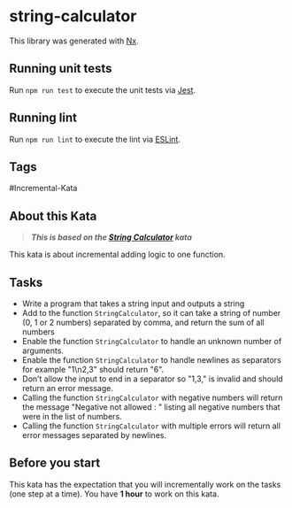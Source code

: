 # string-calculator

This library was generated with [Nx](https://nx.dev).

## Running unit tests

Run `npm run test` to execute the unit tests via [Jest](https://jestjs.io).

## Running lint

Run `npm run lint` to execute the lint via [ESLint](https://eslint.org/).

## Tags

#Incremental-Kata

## About this Kata

> **_This is based on the [String Calculator](https://codingdojo.org/kata/StringCalculator/) kata_**

This kata is about incremental adding logic to one function.

## Tasks

* Write a program that takes a string input and outputs a string
* Add to the function `StringCalculator`, so it can take a string of number (0, 1 or 2 numbers) separated by comma, and return the sum of all numbers
* Enable the function `StringCalculator` to handle an unknown number of arguments.
* Enable the function `StringCalculator` to handle newlines as separators for example "1\n2,3" should return "6".
* Don’t allow the input to end in a separator so "1,3," is invalid and should return an error message.
* Calling the function `StringCalculator` with negative numbers will return the message "Negative not allowed : " listing all negative numbers that were in the list of numbers.
* Calling the function `StringCalculator` with multiple errors will return all error messages separated by newlines.

## Before you start

This kata has the expectation that you will incrementally work on the tasks (one step at a time).
You have **1 hour** to work on this kata.
